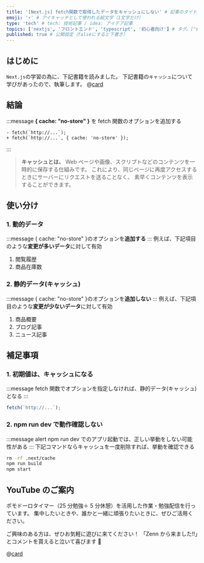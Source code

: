 ```yaml
---
title: '[Next.js] fetch関数で取得したデータをキャッシュにしない' # 記事のタイトル
emoji: '⚡' # アイキャッチとして使われる絵文字（1文字だけ）
type: 'tech' # tech: 技術記事 / idea: アイデア記事
topics: ['nextjs', 'フロントエンド', 'typescript', '初心者向け'] # タグ。["markdown", "rust", "aws"]のように指定する
published: true # 公開設定（falseにすると下書き）
---
```


## はじめに

`Next.js`の学習の為に、下記書籍を読みました。
下記書籍の`キャッシュ`について学びがあったので、執筆します。
@[card](https://gihyo.jp/book/2024/978-4-297-14061-8)

## 結論

:::message
**{ cache: "no-store" }** を fetch 関数のオプションを追加する

```diff:ts
- fetch(`http://...`);
+ fetch(`http://...`, { cache: 'no-store' });
```

:::

> **キャッシュとは、**
> Web ページや画像、スクリプトなどのコンテンツを一時的に保存する仕組みです。
> これにより、同じページに再度アクセスするときにサーバーにリクエストを送ることなく、
> 素早くコンテンツを表示することができます。

## 使い分け

### 1. 動的データ

:::message
{ cache: "no-store" }のオプションを**追加する**
:::
例えば、下記項目のような**変更が多いデータ**に対して有効

1. 閲覧履歴
2. 商品在庫数

### 2. 静的データ(キャッシュ)

:::message
{ cache: "no-store" }のオプションを**追加しない**
:::
例えば、下記項目のような**変更が少ないデータ**に対して有効

1. 商品概要
2. ブログ記事
3. ニュース記事

## 補足事項

### 1. 初期値は、キャッシュになる

:::message
fetch 関数でオプションを指定しなければ、静的データ(キャッシュ)となる
:::

```ts
fetch(`http://...`);
```

### 2. npm run dev で動作確認しない

:::message alert
npm run dev でのアプリ起動では、正しい挙動をしない可能性がある
:::
下記コマンドならキャッシュを一度削除すれば、挙動を確認できる

```bash
rm -rf .next/cache
npm run build
npm start
```

## YouTube のご案内

ポモドーロタイマー（25 分勉強＋ 5 分休憩）を活用した作業・勉強配信を行っています。
集中したいときや、誰かと一緒に頑張りたいときに、ぜひご活用ください。

ご興味のある方は、ぜひお気軽に遊びに来てください！
「Zenn から来ました!!」とコメントを貰えると泣いて喜びます 🤣

@[card](https://www.youtube.com/@aew2sbee)
